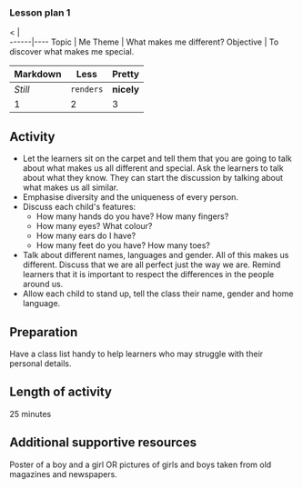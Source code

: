 ### Lesson plan 1

< |  
------|----
Topic | Me
Theme | What makes me different?
Objective | To discover what makes me special.

Markdown | Less | Pretty
--- | --- | ---
*Still* | `renders` | **nicely**
1 | 2 | 3


## Activity

* Let the learners sit on the carpet and tell them that you are going to talk about what makes us all different and special. Ask the learners to talk about what they know. They can start the discussion by talking about what makes us all similar.  
* Emphasise diversity and the uniqueness of every person.
* Discuss each child's features:
  * How many hands do you have? How many fingers?
  * How many eyes? What colour?
  * How many ears do I have? 
  * How many feet do you have? How many toes?
* Talk about different names, languages and gender. All of this makes us different. Discuss that we are all perfect just the way we are. Remind learners that it is important to respect the differences in the people around us.
* Allow each child to stand up, tell the class their name, gender and home language.

## Preparation

Have a class list handy to help learners who may struggle with their personal details.

## Length of activity

25 minutes

## Additional supportive resources

Poster of a boy and a girl OR pictures of girls and boys taken from old magazines and newspapers.

